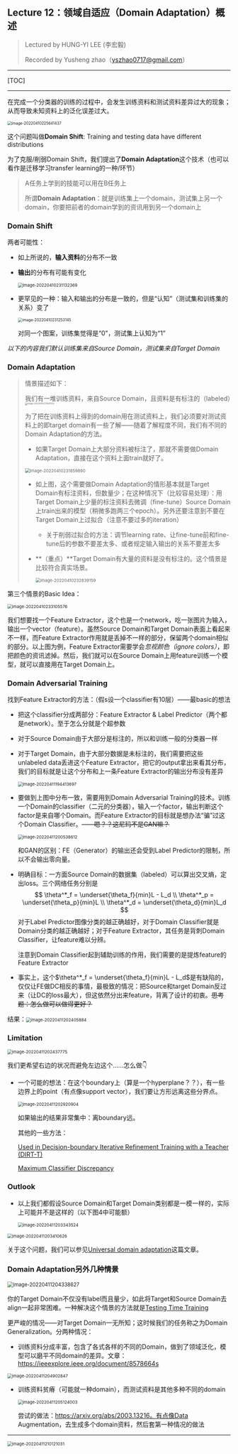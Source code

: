 ## Lecture 12：领域自适应（Domain Adaptation）概述

> Lectured by HUNG-YI LEE (李宏毅)
>
> Recorded by Yusheng zhao（yszhao0717@gmail.com）

-------

[TOC]

-----------

在完成一个分类器的训练的过程中，会发生训练资料和测试资料差异过大的现象；从而导致未知资料上的泛化误差过大。

<img src="https://s1.328888.xyz/2022/05/04/h5UuB.png" alt="image-20220410225641437" style="zoom:60%;" />

这个问题叫做**Domain Shift**: Training and testing data have different distributions

 为了克服/削弱Domain Shift，我们提出了**Domain Adaptation**这个技术（也可以看作是迁移学习transfer learning的一种/环节）

> A任务上学到的技能可以用在B任务上
>
> 所谓**Domain Adaptation**：就是训练集上一个domain，测试集上另一个domain，你要把前者的domain学到的资讯用到另一个domain上

### Domain Shift

两者可能性：

- 如上所说的，**输入资料**的分布不一致

- **输出**的分布有可能有变化

  <img src="https://s1.328888.xyz/2022/05/04/h5edT.png" alt="image-20220410231132369" style="zoom:67%;" />

- 更罕见的一种：输入和输出的分布是一致的，但是“认知”（测试集和训练集的关系）变了

  <img src="https://s1.328888.xyz/2022/05/04/h5uK2.png" alt="image-20220410231253145" style="zoom:60%;" />

  对同一个图案，训练集觉得是“0”，测试集上认知为“1”

*以下的内容我们默认训练集来自Source Domain，测试集来自Target Domain*

### Domain Adaptation

> 情景描述如下：
>
> 我们有一堆训练资料，来自Source Domain，且资料是有标注的（labeled）<img src="https://s1.328888.xyz/2022/05/04/h5yEM.png" alt="image-20220410231641932" style="zoom:33%;" />
>
> 为了把在训练资料上得到的domain用在测试资料上，我们必须要对测试资料上的即target domain有一些了解——随着了解程度不同，我们有不同的Domain Adaptation的方法。
>
> - 如果Target Domain上大部分资料被标注了，那就不需要做Domain Adaptation，直接在这个资料上面train就好了。
>
> <img src="https://s1.328888.xyz/2022/05/04/hWQiA.png" alt="image-20220410231859890" style="zoom:67%;" />
>
> - 如上图，这个需要做Domain Adaptation的情形基本就是Target Domain有标注资料，但数量少；在这种情况下（比较容易处理）：用Target Domain上少量的标注资料去微调（fine-tune）Source Domain上train出来的模型（稍微多跑两三个epoch）。另外还要注意到不要在Target Domain上过拟合（注意不要过多的iteration）
>
>   - 关于削弱过拟合的方法：调节learning rate、让fine-tune前和fine-tune后的参数不要差太多、或者规定输入输出的关系不要差太多
>
> - **（重点）**Target Domain有大量的资料是没有标注的。这个情景是比较符合真实场景。
>
>   <img src="https://s1.328888.xyz/2022/05/04/hWU0S.png" alt="image-20220410232839159" style="zoom:67%;" />

第三个情景的Basic Idea：

<img src="https://s1.328888.xyz/2022/05/04/hWeVR.png" alt="image-20220410233105576" style="zoom:67%;" />

我们想要找一个Feature Extractor，这个也是一个network，吃一张图片为输入，输出一个vector（feature）。虽然Source Domain和Target Domain表面上看起来不一样，而Feature Extractor作用就是丢掉不一样的部分，保留两个domain相似的部分。以上图为例，Feature Extractor需要学会*忽视颜色（ignore colors）*，即把颜色的资讯滤掉。然后，我们就可以在Source Domain上用feature训练一个模型，就可以直接用在Target Domain上。

### Domain Adversarial Training

找到Feature Extractor的方法：（假s设一个classifier有10层）——最basic的想法

- 把这个classifier分成两部分：Feature Extractor & Label Predictor（两个都是network）。至于怎么分就是个超参数

- 对于Source Domain由于大部分是标注的，所以和训练一般的分类器一样

- 对于Target Domain，由于大部分数据是未标注的，我们需要把这些unlabeled data丢进这个Feature Extractor，把它的output拿出来看其分布，我们的目标就是让这个分布和上一条Feature Extractor的输出分布没有差异

  <img src="https://s1.328888.xyz/2022/05/04/hWygi.png" alt="image-20220411194413697" style="zoom:67%;" />

- 要做到上图中分布一致，需要用到Domain Adversarial Training的技术。训练一个Domain的classifier（二元的分类器），输入一个factor，输出判断这个factor是来自哪个Domain。而Feature Extractor的目标就是想办法“骗”过这个Domain Classifier。~~——嗯？？这尼玛不是GAN嘛？~~

  <img src="https://s1.328888.xyz/2022/05/04/hWGtv.png" alt="image-20220411200538612" style="zoom:67%;" />

  和GAN的区别：FE（Generator）的输出还会受到Label Predictor的限制，所以不会输出零向量。

- 明确目标：一方面Source Domain的数据集（labeled）可以算出交叉熵，定出loss。三个网络任务分别是
  $$
  \theta^*_f = \underset{\theta_f}{min}L - L_d
  \\
  \theta^*_p = \underset{\theta_p}{min}L
  \\
  \theta^*_d = \underset{\theta_d}{min}L_d
  $$
  对于Label Predictor图像分类的越正确越好，对于Domain Classifier就是Domain分类的越正确越好；对于Feature Extractor，其任务是背刺Domain Classifier，让feature难以分辨。

  注意到Domain Classifier起到辅助训练的作用，我们需要的是提炼feature的Feature Extractor

- 事实上，这个$\theta^*_f = \underset{\theta_f}{min}L - L_d$是有缺陷的，仅仅让FE做DC相反的事情，最极致的情况：把Source和target Domain反过来（让DC的loss最大），但这依然分出来feature，背离了设计的初衷。~~思考题：怎么做可以做得更好？~~

结果：<img src="https://s1.328888.xyz/2022/05/04/hWga0.png" alt="image-20220411202405884" style="zoom:67%;" />

### Limitation

<img src="https://s1.328888.xyz/2022/05/04/hWJQJ.png" alt="image-20220411202437775" style="zoom:67%;" />

我们更希望右边的状况而避免左边这个……怎么做👇

- 一个可能的想法：在这个boundary上（算是一个hyperplane？？），有一些边界上的point（有点像support vector），我们要让方形远离这些分界点。

  <img src="https://s1.328888.xyz/2022/05/04/hWL4F.png" alt="image-20220411202920904" style="zoom:67%;" />

  如果输出的结果非常集中：离boundary远。

  其他的一些方法：

  [Used in Decision-boundary Iterative Refinement Training with a Teacher (DIRT-T)](https://arxiv.org/abs/1802.08735)

  [Maximum Classifier Discrepancy](https://arxiv.org/abs/1712.02560)

### Outlook

- 以上我们都假设Source Domain和Target Domain类别都是一模一样的，实际上可能并不是这样的（以下图4中可能额）

  <img src="https://s1.328888.xyz/2022/05/04/hWXcW.png" alt="image-20220411203343524" style="zoom:67%;" />

<img src="https://s1.328888.xyz/2022/05/27/tUM7F.png" alt="image-20220411203410626" style="zoom:67%;" />

关于这个问题，我们可以参见[Universal domain adaptation](https://openaccess.thecvf.com/content_CVPR_2019/html/You_Universal_Domain_Adaptation_CVPR_2019_paper.html)这篇文章。

### Domain Adaptation另外几种情景

<img src="https://s1.328888.xyz/2022/05/04/hWfSy.png" alt="image-20220411204338627" style="zoom:80%;" />

你的Target Domain不仅没有label而且量少，如此将Target和Source Domain去align一起非常困难。一种解决这个情景的方法就是[Testing Time Training](https://arxiv.org/abs/1909.13231)

更严峻的情况——对Target Domain一无所知；这时候我们的任务称之为Domain Generalization。分两种情况：

-  训练资料分成丰富，包含了各式各样的不同的Domain，做到了领域泛化，模型可以磨平不同domain的差异。文章：https://ieeexplore.ieee.org/document/8578664s

  <img src="https://s1.328888.xyz/2022/05/04/hWrik.png" alt="image-20220411204902847" style="zoom: 67%;" />

- 训练资料贫瘠（可能就一种domain），而测试资料是其他多种不同的domain

  <img src="https://s1.328888.xyz/2022/05/04/hW2sd.png" alt="image-20220411205124003" style="zoom:67%;" />

  尝试的做法：https://arxiv.org/abs/2003.13216。有点像Data Augmentation，去生成多个domain资料，然后套第一种情况的做法


-------------

<img src="https://s1.328888.xyz/2022/05/04/hW8ZQ.png" alt="image-20220411210121031" style="zoom:67%;" />